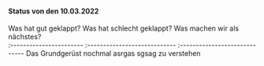 #### Status von den 10.03.2022

Was hat gut geklappt?       Was hat schlecht geklappt?      Was machen wir als nächstes?    
:-----------------------    :----------------------------   :-----------------------------
Das Grundgerüst nochmal     asrgas                          sgsag<sdg>
zu verstehen